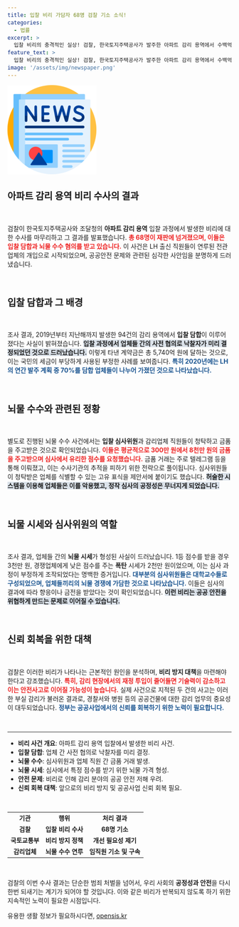 ```yaml
---
title: 입찰 비리 가담자 68명 검찰 기소 소식!
categories:
  - 법률
excerpt: >
  입찰 비리의 충격적인 실상! 검찰, 한국토지주택공사가 발주한 아파트 감리 용역에서 수백억 대규모 담합과 뇌물 수수 사건을 폭로했다. 68명 재판 송치, 고액 뇌물이 끊어지지 않은 배경은? 클릭해 자세한 내용을 확인하세요!
feature_text: >
  입찰 비리의 충격적인 실상! 검찰, 한국토지주택공사가 발주한 아파트 감리 용역에서 수백억 대규모 담합과 뇌물 수수 사건을 폭로했다. 68명 재판 송치, 고액 뇌물이 끊어지지 않은 배경은? 클릭해 자세한 내용을 확인하세요!
image: '/assets/img/newspaper.png'
---
```


<p><img src="/assets/img/newspaper.png" alt="kimp 속보" /></p>

<h2 data-ke-size="size26">아파트 감리 용역 비리 수사의 결과</h2>

<p data-ke-size="size16">&nbsp;</p>

<p>검찰이 한국토지주택공사와 조달청의 <b>아파트 감리 용역</b> 입찰 과정에서 발생한 비리에 대한 수사를 마무리하고 그 결과를 발표했습니다. <b><span style="color: #ee2323;">총 68명이 재판에 넘겨졌으며, 이들은 입찰 담합과 뇌물 수수 혐의를 받고 있습니다.</span></b> 이 사건은 LH 출신 직원들이 연루된 전관 업체의 개입으로 시작되었으며, 공공안전 문제와 관련된 심각한 사안임을 분명하게 드러냈습니다. </p>

<p data-ke-size="size16">&nbsp;</p>

<h2 data-ke-size="size26">입찰 담합과 그 배경</h2>

<p data-ke-size="size16">&nbsp;</p>

<p>조사 결과, 2019년부터 지난해까지 발생한 94건의 감리 용역에서 <b>입찰 담합</b>이 이루어졌다는 사실이 밝혀졌습니다. <b><span style="background-color: #21538527;">입찰 과정에서 업체들 간의 사전 협의로 낙찰자가 미리 결정되었던 것으로 드러났습니다.</span></b> 이렇게 타낸 계약금은 총 5,740억 원에 달하는 것으로, 이는 국민의 세금이 부당하게 사용된 부정한 사례를 보여줍니다. <b><span style="color: #1a5490;">특히 2020년에는 LH의 연간 발주 계획 중 70%를 담합 업체들이 나누어 가졌던 것으로 나타났습니다.</span></b> </p>

<p data-ke-size="size16">&nbsp;</p>

<h2 data-ke-size="size26">뇌물 수수와 관련된 정황</h2>

<p data-ke-size="size16">&nbsp;</p>

<p>별도로 진행된 뇌물 수수 사건에서는 <b>입찰 심사위원</b>과 감리업체 직원들이 청탁하고 금품을 주고받은 것으로 확인되었습니다. <b><span style="color: #ee2323;">이들은 평균적으로 300만 원에서 8천만 원의 금품을 주고받으며 심사에서 유리한 점수를 요청했습니다.</span></b> 금품 거래는 주로 텔레그램 등을 통해 이뤄졌고, 이는 수사기관의 추적을 피하기 위한 전략으로 풀이됩니다. 심사위원들이 청탁받은 업체를 식별할 수 있는 고유 표식을 제안서에 붙이기도 했습니다. <b><span style="background-color: #21538527;">허술한 시스템을 이용해 업체들은 이를 악용했고, 정작 심사의 공정성은 무너지게 되었습니다.</span></b></p>

<p data-ke-size="size16">&nbsp;</p>

<h2 data-ke-size="size26">뇌물 시세와 심사위원의 역할</h2>

<p data-ke-size="size16">&nbsp;</p>

<p>조사 결과, 업체들 간의 <b>뇌물 시세</b>가 형성된 사실이 드러났습니다. 1등 점수를 받을 경우 3천만 원, 경쟁업체에게 낮은 점수를 주는 <b>폭탄</b> 시세가 2천만 원이었으며, 이는 심사 과정이 부정하게 조작되었다는 명백한 증거입니다. <b><span style="color: #1a5490;">대부분의 심사위원들은 대학교수들로 구성되었으며, 업체들끼리의 뇌물 경쟁에 가담한 것으로 나타났습니다.</span></b> 이들은 심사의 결과에 따라 향응이나 금전을 받았다는 것이 확인되었습니다. <b><span style="background-color: #21538527;">이런 비리는 공공 안전을 위협하게 만드는 문제로 이어질 수 있습니다.</span></b></p>

<p data-ke-size="size16">&nbsp;</p>

<h2 data-ke-size="size26">신뢰 회복을 위한 대책</h2>

<p data-ke-size="size16">&nbsp;</p>

<p>검찰은 이러한 비리가 나타나는 근본적인 원인을 분석하며, <b>비리 방지 대책</b>을 마련해야 한다고 강조했습니다. <b><span style="color: #ee2323;">특히, 감리 현장에서의 재정 투입이 줄어들면 기술력이 감소하고 이는 안전사고로 이어질 가능성이 높습니다.</span></b> 실제 사건으로 지적된 두 건의 사고는 이러한 부실 감리가 불러온 결과로, 경찰서와 병원 등의 공공건물에 대한 감리 업무의 중요성이 대두되었습니다. <b><span style="color: #1a5490;">정부는 공공사업에서의 신뢰를 회복하기 위한 노력이 필요합니다.</span></b> </p>

<p data-ke-size="size16">&nbsp;</p>

<hr>

<ul>
    <li><b>비리 사건 개요</b>: 아파트 감리 용역 입찰에서 발생한 비리 사건.</li>
    <li><b>입찰 담합</b>: 업체 간 사전 협의로 낙찰자를 미리 결정.</li>
    <li><b>뇌물 수수</b>: 심사위원과 업체 직원 간 금품 거래 발생.</li>
    <li><b>뇌물 시세</b>: 심사에서 특정 점수를 받기 위한 뇌물 가격 형성.</li>
    <li><b>안전 문제</b>: 비리로 인해 감리 분야의 공공 안전 저해 우려.</li>
    <li><b>신뢰 회복 대책</b>: 앞으로의 비리 방지 및 공공사업 신뢰 회복 필요.</li>
</ul>

<p data-ke-size="size16">&nbsp;</p>

<table style="width: 100%;">
    <tr>
        <td style="text-align: center; height: 17px;"><b>기관</b></td>
        <td style="text-align: center; height: 17px;"><b>행위</b></td>
        <td style="text-align: center; height: 17px;"><b>처리 결과</b></td>
    </tr>
    <tr>
        <td style="text-align: center; height: 17px;"><b>검찰</b></td>
        <td style="text-align: center; height: 17px;"><b>입찰 비리 수사</b></td>
        <td style="text-align: center; height: 17px;"><b>68명 기소</b></td>
    </tr>
    <tr>
        <td style="text-align: center; height: 17px;"><b>국토교통부</b></td>
        <td style="text-align: center; height: 17px;"><b>비리 방지 정책</b></td>
        <td style="text-align: center; height: 17px;"><b>개선 필요성 제기</b></td>
    </tr>
    <tr>
        <td style="text-align: center; height: 17px;"><b>감리업체</b></td>
        <td style="text-align: center; height: 17px;"><b>뇌물 수수 연루</b></td>
        <td style="text-align: center; height: 17px;"><b>임직원 기소 및 구속</b></td>
    </tr>
</table>

<p data-ke-size="size16">&nbsp;</p>

<p>검찰의 이번 수사 결과는 단순한 범죄 처벌을 넘어서, 우리 사회의 <b>공정성과 안전</b>을 다시 한번 되새기는 계기가 되어야 할 것입니다. 이와 같은 비리가 반복되지 않도록 하기 위한 지속적인 노력이 필요한 시점입니다. </p>
유용한 생활 정보가 필요하시다면, <a href="https://opensis.kr" rel="dofollow">opensis.kr</a>


